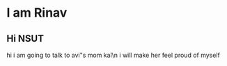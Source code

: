 # I am Rinav

## Hi NSUT
hi i am going to talk to avi"s mom kal\n 
i will make her feel proud of myself